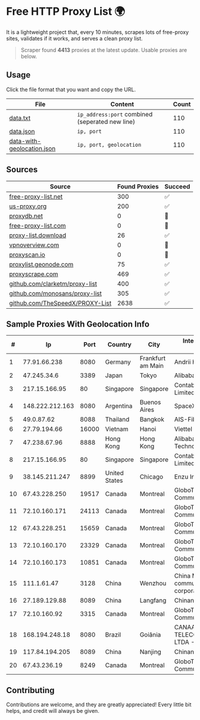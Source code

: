 
# Free HTTP Proxy List 🌍

It is a lightweight project that, every 10 minutes, scrapes lots of free-proxy sites, validates if it works, and serves a clean proxy list.


> Scraper found **4413** proxies at the latest update. Usable proxies are below.

## Usage

Click the file format that you want and copy the URL.


|File|Content|Count|
|----|-------|-----|
|[data.txt](https://raw.githubusercontent.com/themiralay/Proxy-List-World/master/data.txt)|`ip_address:port` combined (seperated new line)|110|
|[data.json](https://raw.githubusercontent.com/themiralay/Proxy-List-World/master/data.json)|`ip, port`|110|
|[data-with-geolocation.json](https://raw.githubusercontent.com/themiralay/Proxy-List-World/master/data-with-geolocation.json)|`ip, port, geolocation`|110|

## Sources

|Source|Found Proxies|Succeed|
|------|-------------|-------|
|[free-proxy-list.net](https://free-proxy-list.net)|300|✅|
|[us-proxy.org](https://www.us-proxy.org)|200|✅|
|[proxydb.net](http://proxydb.net)|0|🚫|
|[free-proxy-list.com](https://free-proxy-list.com/?page=&port=&type%5B%5D=http&type%5B%5D=https&up_time=0&search=Search)|0|🚫|
|[proxy-list.download](https://www.proxy-list.download/HTTP)|26|✅|
|[vpnoverview.com](https://vpnoverview.com/privacy/anonymous-browsing/free-proxy-servers)|0|🚫|
|[proxyscan.io](https://www.proxyscan.io)|0|🚫|
|[proxylist.geonode.com](https://proxylist.geonode.com/api/proxy-list?limit=300&page=1&sort_by=lastChecked&sort_type=desc&protocols=http,https)|75|✅|
|[proxyscrape.com](https://api.proxyscrape.com/v2/?request=displayproxies&protocol=http&timeout=10000&country=all&ssl=all&anonymity=all)|469|✅|
|[github.com/clarketm/proxy-list](https://raw.githubusercontent.com/clarketm/proxy-list/master/proxy-list-raw.txt)|400|✅|
|[github.com/monosans/proxy-list](https://raw.githubusercontent.com/monosans/proxy-list/main/proxies/http.txt)|305|✅|
|[github.com/TheSpeedX/PROXY-List](https://raw.githubusercontent.com/TheSpeedX/PROXY-List/master/http.txt)|2638|✅|


## Sample Proxies With Geolocation Info

|#|Ip|Port|Country|City|Internet Service Provider|
|-|--|----|-------|----|-------------------------|
|1|77.91.66.238|8080|Germany|Frankfurt am Main|Andrii Hrosh|
|2|47.245.34.6|3389|Japan|Tokyo|Alibaba Cloud LLC|
|3|217.15.166.95|80|Singapore|Singapore|Contabo Asia Private Limited|
|4|148.222.212.163|8080|Argentina|Buenos Aires|SpaceX Starlink|
|5|49.0.87.62|8088|Thailand|Bangkok|AIS-Fibre|
|6|27.79.194.66|16000|Vietnam|Hanoi|Viettel Corporation|
|7|47.238.67.96|8888|Hong Kong|Hong Kong|Alibaba (US) Technology Co., Ltd.|
|8|217.15.166.95|80|Singapore|Singapore|Contabo Asia Private Limited|
|9|38.145.211.247|8899|United States|Chicago|Enzu Inc|
|10|67.43.228.250|19517|Canada|Montreal|GloboTech Communications|
|11|72.10.160.171|24113|Canada|Montreal|GloboTech Communications|
|12|67.43.228.251|15659|Canada|Montreal|GloboTech Communications|
|13|72.10.160.170|23329|Canada|Montreal|GloboTech Communications|
|14|72.10.160.173|10851|Canada|Montreal|GloboTech Communications|
|15|111.1.61.47|3128|China|Wenzhou|China Mobile communications corporation|
|16|27.189.129.88|8089|China|Langfang|Chinanet|
|17|72.10.160.92|3315|Canada|Montreal|GloboTech Communications|
|18|168.194.248.18|8080|Brazil|Goiânia|CANAA TELECOMUNICAÇÕES LTDA - ME|
|19|117.84.194.205|8089|China|Nanjing|Chinanet|
|20|67.43.236.19|8249|Canada|Montreal|GloboTech Communications|



## Contributing

Contributions are welcome, and they are greatly appreciated! Every
little bit helps, and credit will always be given.

